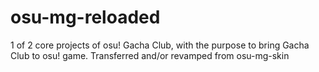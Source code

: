 # osu-mg-reloaded
1 of 2 core projects of osu! Gacha Club, with the purpose to bring Gacha Club to osu! game. Transferred and/or revamped from osu-mg-skin
